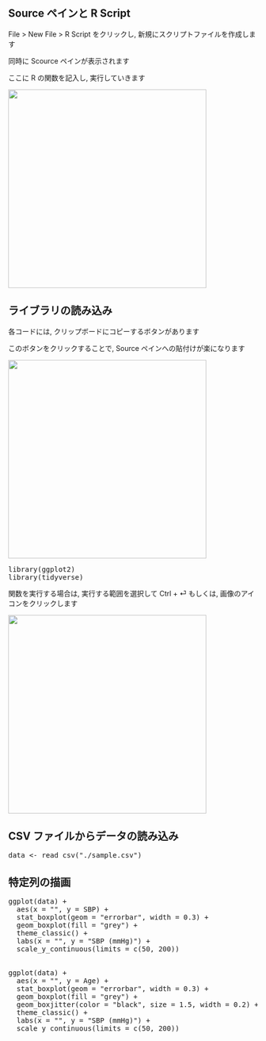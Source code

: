 ## Source ペインと R Script

File > New File > R Script をクリックし, 新規にスクリプトファイルを作成します

同時に Scource ペインが表示されます

ここに R の関数を記入し, 実行していきます

<img src='https://i.gyazo.com/d2ad27119c6d7ad8c75b71821666901c.png' width='400'>

## ライブラリの読み込み

各コードには, クリップボードにコピーするボタンがあります

このボタンをクリックすることで, Source ペインへの貼付けが楽になります

<img src='https://i.gyazo.com/a6de1ef76d72463259719790522b91c2.png' width='400'>

<pre class="file" data-target="clipboard">
library(ggplot2)
library(tidyverse)
</pre>

関数を実行する場合は, 実行する範囲を選択して Ctrl + &#9166; もしくは, 画像のアイコンをクリックします

<img src='https://i.gyazo.com/02e650725f1abc075314016b5d20220c.png' width='400'>


## CSV ファイルからデータの読み込み

<pre class="file" data-target="clipboard">
data <- read_csv("./sample.csv")
</pre>


## 特定列の描画
<pre class="file" data-target="clipboard">
ggplot(data) +
  aes(x = "", y = SBP) +
  stat_boxplot(geom = "errorbar", width = 0.3) +
  geom_boxplot(fill = "grey") +
  theme_classic() +
  labs(x = "", y = "SBP (mmHg)") +
  scale_y_continuous(limits = c(50, 200))


ggplot(data) +
  aes(x = "", y = Age) +
  stat_boxplot(geom = "errorbar", width = 0.3) +
  geom_boxplot(fill = "grey") +
  geom_boxjitter(color = "black", size = 1.5, width = 0.2) +
  theme_classic() +
  labs(x = "", y = "SBP (mmHg)") +
  scale_y_continuous(limits = c(50, 200))
</pre>
